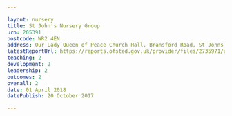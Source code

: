 ```yaml
---

layout: nursery
title: St John's Nursery Group
urn: 205391
postcode: WR2 4EN
address: Our Lady Queen of Peace Church Hall, Bransford Road, St Johns, Worcester, WR2 4EN
latestReportUrl: https://reports.ofsted.gov.uk/provider/files/2735971/urn/205391.pdf
teaching: 2
development: 2
leadership: 2
outcomes: 2
overall: 2
date: 01 April 2018 
datePublish: 20 October 2017

---
```

